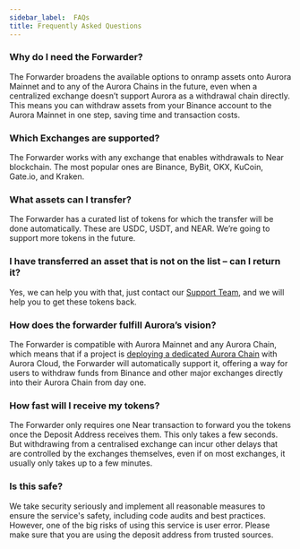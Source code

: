 ```yaml
---
sidebar_label: 	FAQs
title: Frequently Asked Questions
---
```


### Why do I need the Forwarder?

The Forwarder broadens the available options to onramp assets onto Aurora Mainnet and to any of the Aurora Chains in the future, even when a centralized exchange doesn’t support Aurora
as a withdrawal chain directly. This means you can withdraw assets from your Binance account to the Aurora Mainnet in one step, saving time and transaction costs.

### Which Exchanges are supported?

The Forwarder works with any exchange that enables withdrawals to Near blockchain. The most popular ones are Binance, ByBit, OKX, KuCoin, Gate.io, and Kraken.

### What assets can I transfer?

The Forwarder has a curated list of tokens for which the transfer will be done automatically. These are USDC, USDT, and NEAR. We’re going to support more tokens in the future.

### I have transferred an asset that is not on the list – can I return it?

Yes, we can help you with that, just contact our [Support Team](https://discord.gg/WXfbGsSUbT), and we will help you to get these tokens back.

### How does the forwarder fulfill Aurora’s vision?

The Forwarder is compatible with Aurora Mainnet and any Aurora Chain, which means that if a project is [deploying a dedicated Aurora Chain](/launch-chain/introduction) with Aurora Cloud,
 the Forwarder will automatically support it, offering a way for users to withdraw funds from Binance and other major exchanges directly into their Aurora Chain from day one.

### How fast will I receive my tokens?

The Forwarder only requires one Near transaction to forward you the tokens once the Deposit Address receives them. This only takes a few seconds. But withdrawing from a centralised exchange
can incur other delays that are controlled by the exchanges themselves, even if on most exchanges, it usually only takes up to a few minutes.

### Is this safe?

We take security seriously and implement all reasonable measures to ensure the service's safety, including code audits and best practices.
However, one of the big risks of using this service is user error. Please make sure that you are using the deposit address from trusted sources.
